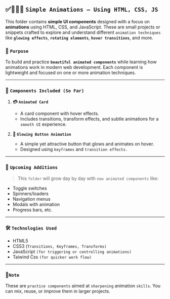 ## ✅👩🏻‍💻 `Simple Animations – Using HTML, CSS, JS`

This folder contains **simple UI components** designed with a focus on **animations** using HTML, CSS, and JavaScript. These are small projects or snippets crafted to explore and understand different  `animation techniques` like **`glowing effects`**, **`rotating elements`**, **`hover transitions`**, and more.

### 🎯 `Purpose`

To build and practice **`beautiful animated components`** while learning how animations work in modern web development. Each component is lightweight and focused on one or more animation techniques.

---

### 📁 `Components Included (So Far)`

1. **💳 `Animated Card`**

   * A card component with hover effects.
   * Includes transitions, transform effects, and subtle animations for a `smooth UI` experience.

2. **🔘 `Glowing Button Animation`**

   * A simple yet attractive button that glows and animates on hover.
   * Designed using `keyframes` and `transition effects.`

---

### 🚧 `Upcoming Additions`

> This `folder` will grow day by day with `new animated components` like:

* Toggle switches
* Spinners/loaders
* Navigation menus
* Modals with animation
* Progress bars, etc.

---

### 🛠 `Technologies Used`

* HTML5
* CSS3 (`Transitions, Keyframes, Transforms)`
* JavaScript `(for triggering or controlling animations)`
* Taiwind Css `(for quicker work flow)`

---

### 📌`Note`

These are `practice components` aimed at `sharpening` animation `skills`. You can mix, reuse, or improve them in larger projects.

